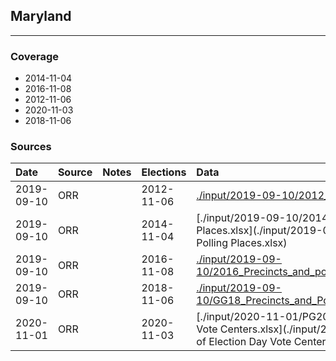 ## Maryland

-------------



### Coverage
- 2014-11-04
- 2016-11-08
- 2012-11-06
- 2020-11-03
- 2018-11-06


### Sources

| Date | Source | Notes | Elections | Data |
| :---|:----|:---|:---|:---|
| 2019-09-10 | ORR |  | 2012-11-06 | [./input/2019-09-10/2012_general_precincts.pdf](./input/2019-09-10/2012_general_precincts.pdf) |
| 2019-09-10 | ORR |  | 2014-11-04 | [./input/2019-09-10/2014 General Polling Places.xlsx](./input/2019-09-10/2014 General Polling Places.xlsx) |
| 2019-09-10 | ORR |  | 2016-11-08 | [./input/2019-09-10/2016_Precincts_and_polling_places_GENERAL.xls](./input/2019-09-10/2016_Precincts_and_polling_places_GENERAL.xls) |
| 2019-09-10 | ORR |  | 2018-11-06 | [./input/2019-09-10/GG18_Precincts_and_Polling_Places.xlsx](./input/2019-09-10/GG18_Precincts_and_Polling_Places.xlsx) |
| 2020-11-01 | ORR |  | 2020-11-03 | [./input/2020-11-01/PG20_List of Election Day Vote Centers.xlsx](./input/2020-11-01/PG20_List of Election Day Vote Centers.xlsx) |
